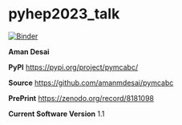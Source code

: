 # pyhep2023_talk

[![Binder](https://binderhub.ssl-hep.org/badge_logo.svg)](https://binderhub.ssl-hep.org/v2/gh/amanmdesai/pyhep2023_talk_pymcabc/HEAD)

**Aman Desai**


**PyPI** https://pypi.org/project/pymcabc/

**Source** https://github.com/amanmdesai/pymcabc

**PrePrint** https://zenodo.org/record/8181098

**Current Software Version** 1.1
